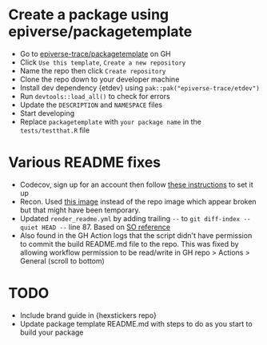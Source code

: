 # Create a package using epiverse/packagetemplate

- Go to [epiverse-trace/packagetemplate](https://github.com/epiverse-trace/packagetemplate) on GH
- Click `Use this template`, `Create a new repository`
- Name the repo then click `Create repository`
- Clone the repo down to your developer machine
- Install dev dependency {etdev} using `pak::pak("epiverse-trace/etdev")`
- Run `devtools::load_all()` to check for errors
- Update the `DESCRIPTION` and `NAMESPACE` files
- Start developing
- Replace `packagetemplate` with `your package name` in the `tests/testthat.R` file

# Various README fixes
- Codecov, sign up for an account then follow [these instructions](https://docs.codecov.com/docs/github-2-getting-a-codecov-account-and-uploading-coverage) to set it up
- Recon. Used [this image](https://www.reconverse.org/images/badge-experimental.svg) instead of the repo image which appear broken but that might have been temporary.
- Updated `render_readme.yml` by adding trailing `--` to `git diff-index --quiet HEAD --` line 87. Based on [SO reference](https://stackoverflow.com/questions/28296130/what-does-this-git-diff-index-quiet-head-mean)
- Also found in the GH Action logs that the script didn't have permission to commit the build README.md file to the repo. This was fixed by allowing workflow permission to be read/write in GH repo > Actions > General (scroll to bottom)

# TODO
- Include brand guide in {hexstickers repo}
- Update package template README.md with steps to do as you start to build your package